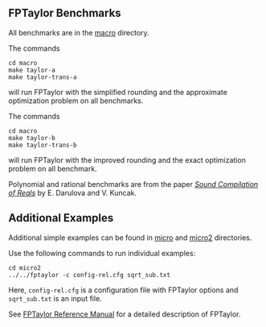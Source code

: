 FPTaylor Benchmarks
-------------------

All benchmarks are in the [macro](macro) directory.

The commands

    cd macro
    make taylor-a
    make taylor-trans-a

will run FPTaylor with the simplified rounding and the approximate
optimization problem on all benchmarks.

The commands

    cd macro
    make taylor-b
    make taylor-trans-b

will run FPTaylor with the improved rounding and the exact optimization
problem on all benchmark.

Polynomial and rational benchmarks are from the paper
[*Sound Compilation of Reals*](http://doi.acm.org/10.1145/2535838.2535874)
by E. Darulova and V. Kuncak.

Additional Examples
-------------------

Additional simple examples can be found in [micro](micro) and
[micro2](micro2) directories.

Use the following commands to run individual examples:

    cd micro2
    ../../fptaylor -c config-rel.cfg sqrt_sub.txt

Here, `config-rel.cfg` is a configuration file with FPTaylor options
and `sqrt_sub.txt` is an input file.

See [FPTaylor Reference Manual](../REFERENCE.md) for a detailed
description of FPTaylor.